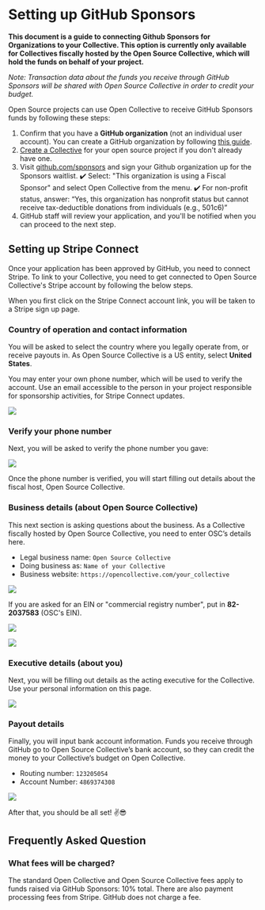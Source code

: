 # Setting up GitHub Sponsors

**This document is a guide to connecting Github Sponsors for Organizations to your Collective. This option is currently only available for Collectives fiscally hosted by the Open Source Collective, which will hold the funds on behalf of your project.**

_Note: Transaction data about the funds you receive through GitHub Sponsors will be shared with Open Source Collective in order to credit your budget._

Open Source projects can use Open Collective to receive GitHub Sponsors funds by following these steps:

1. Confirm that you have a **GitHub organization** \(not an individual user account\). You can create a GitHub organization by following [this guide](https://help.github.com/en/github/setting-up-and-managing-organizations-and-teams/creating-a-new-organization-from-scratch). 
2. [Create a Collective](https://opencollective.com/opensource/apply) for your open source project if you don't already have one. 
3. Visit [github.com/sponsors](http://github.com/sponsors) and sign your Github organization up for the Sponsors waitlist.  ✔️ Select: "This organization is using a Fiscal Sponsor" and select Open Collective from the menu.  ✔️ For non-profit status, answer: “Yes, this organization has nonprofit status but cannot receive tax-deductible donations from individuals \(e.g., 501c6\)” 
4. GitHub staff will review your application, and you'll be notified when you can proceed to the next step.

## Setting up Stripe Connect

Once your application has been approved by GitHub, you need to connect Stripe. To link to your Collective, you need to get connected to Open Source Collective's Stripe account by following the below steps.

When you first click on the Stripe Connect account link, you will be taken to a Stripe sign up page.

### Country of operation and contact information

You will be asked to select the country where you legally operate from, or receive payouts in. As Open Source Collective is a US entity, select **United States**.

You may enter your own phone number, which will be used to verify the account. Use an email accessible to the person in your project responsible for sponsorship activities, for Stripe Connect updates.

![](../.gitbook/assets/github_stripe_1.png)

### Verify your phone number

Next, you will be asked to verify the phone number you gave:

![](../.gitbook/assets/github_stripe_2.png)

Once the phone number is verified, you will start filling out details about the fiscal host, Open Source Collective.

### Business details \(about Open Source Collective\)

This next section is asking questions about the business. As a Collective fiscally hosted by Open Source Collective, you need to enter OSC’s details here.

* Legal business name: `Open Source Collective`
* Doing business as: `Name of your Collective`
* Business website: `https://opencollective.com/your_collective`

![](../.gitbook/assets/github_stripe_3.png)

If you are asked for an EIN or "commercial registry number", put in **82-2037583** \(OSC's EIN\).

![](../.gitbook/assets/image%20%2832%29.png)

![](../.gitbook/assets/annotation-2020-05-21-172127-1-.jpg)

### Executive details \(about you\)

Next, you will be filling out details as the acting executive for the Collective. Use your personal information on this page.

![](../.gitbook/assets/github_stripe_4.png)

### Payout details

Finally, you will input bank account information. Funds you receive through GitHub go to Open Source Collective’s bank account, so they can credit the money to your Collective’s budget on Open Collective.

* Routing number: `123205054`
* Account Number: `4869374308`

![](../.gitbook/assets/github_stripe_5.png)

After that, you should be all set! ✌️😎

## Frequently Asked Question

### What fees will be charged?

The standard Open Collective and Open Source Collective fees apply to funds raised via GitHub Sponsors: 10% total. There are also payment processing fees from Stripe. GitHub does not charge a fee.

